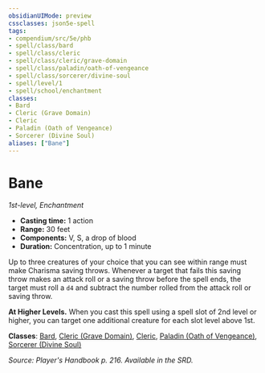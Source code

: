 ```yaml
---
obsidianUIMode: preview
cssclasses: json5e-spell
tags:
- compendium/src/5e/phb
- spell/class/bard
- spell/class/cleric
- spell/class/cleric/grave-domain
- spell/class/paladin/oath-of-vengeance
- spell/class/sorcerer/divine-soul
- spell/level/1
- spell/school/enchantment
classes:
- Bard
- Cleric (Grave Domain)
- Cleric
- Paladin (Oath of Vengeance)
- Sorcerer (Divine Soul)
aliases: ["Bane"]
---
```

# Bane
*1st-level, Enchantment*  

- **Casting time:** 1 action
- **Range:** 30 feet
- **Components:** V, S, a drop of blood
- **Duration:** Concentration, up to 1 minute

Up to three creatures of your choice that you can see within range must make Charisma saving throws. Whenever a target that fails this saving throw makes an attack roll or a saving throw before the spell ends, the target must roll a `d4` and subtract the number rolled from the attack roll or saving throw.

**At Higher Levels.** When you cast this spell using a spell slot of 2nd level or higher, you can target one additional creature for each slot level above 1st.

**Classes**: [Bard](/3-Mechanics/CLI/classes/bard.md), [Cleric (Grave Domain)](/3-Mechanics/CLI/classes/cleric-grave-domain-xge.md), [Cleric](/3-Mechanics/CLI/classes/cleric.md), [Paladin (Oath of Vengeance)](/3-Mechanics/CLI/classes/paladin-oath-of-vengeance.md), [Sorcerer (Divine Soul)](/3-Mechanics/CLI/classes/sorcerer-divine-soul-xge.md)

*Source: Player's Handbook p. 216. Available in the SRD.*